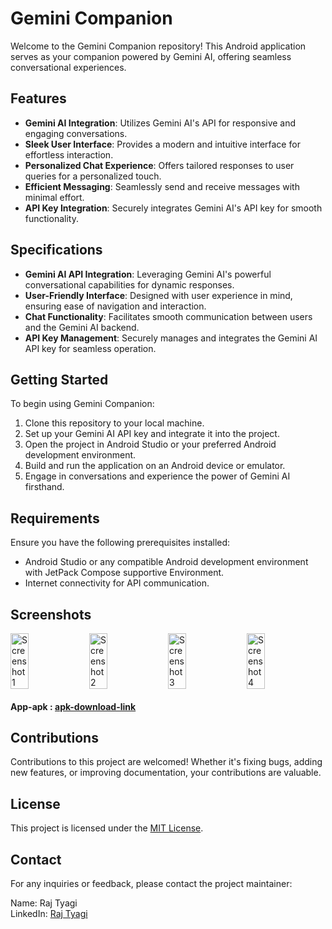 # Gemini Companion

Welcome to the Gemini Companion repository! This Android application serves as your companion powered by Gemini AI, offering seamless conversational experiences.  

## Features

- **Gemini AI Integration**: Utilizes Gemini AI's API for responsive and engaging conversations.
- **Sleek User Interface**: Provides a modern and intuitive interface for effortless interaction.
- **Personalized Chat Experience**: Offers tailored responses to user queries for a personalized touch.
- **Efficient Messaging**: Seamlessly send and receive messages with minimal effort.
- **API Key Integration**: Securely integrates Gemini AI's API key for smooth functionality.

## Specifications

- **Gemini AI API Integration**: Leveraging Gemini AI's powerful conversational capabilities for dynamic responses.
- **User-Friendly Interface**: Designed with user experience in mind, ensuring ease of navigation and interaction.
- **Chat Functionality**: Facilitates smooth communication between users and the Gemini AI backend.
- **API Key Management**: Securely manages and integrates the Gemini AI API key for seamless operation.

## Getting Started

To begin using Gemini Companion:

1. Clone this repository to your local machine.
2. Set up your Gemini AI API key and integrate it into the project.
3. Open the project in Android Studio or your preferred Android development environment.
4. Build and run the application on an Android device or emulator.
5. Engage in conversations and experience the power of Gemini AI firsthand.

## Requirements

Ensure you have the following prerequisites installed:

- Android Studio or any compatible Android development environment with JetPack Compose supportive Environment.
- Internet connectivity for API communication.

## Screenshots
<div style="display:flex;">
    <img src="https://github.com/raj-tyagi/Gemini-Companion/assets/110656539/b51d1051-6c77-4a52-8c3e-3fa91db098d9" alt="Screenshot 1" style="width: 25%; margin-right: 10px;">
    <img src="https://github.com/raj-tyagi/Gemini-Companion/assets/110656539/95854c75-53e8-48ef-a33d-f9e713c095f5" alt="Screenshot 2" style="width: 25%; margin-right: 10px;">
    <img src="https://github.com/raj-tyagi/Gemini-Companion/assets/110656539/aeed3025-4af7-461e-9a5e-50c446a0a154" alt="Screenshot 3" style="width: 25%; margin-right: 10px;">
    <img src="https://github.com/raj-tyagi/Gemini-Companion/assets/110656539/4ec9243d-65cc-448d-9ba9-ccf49f3ebd93" alt="Screenshot 4" style="width: 25%; margin-right: 10px;">
</div>

#### App-apk : [apk-download-link](https://drive.google.com/file/d/1-GzxV6hsFXRFK5dmYyJhOD6EKV3imQla/view?usp=sharing)

## Contributions

Contributions to this project are welcomed! Whether it's fixing bugs, adding new features, or improving documentation, your contributions are valuable.

## License

This project is licensed under the [MIT License](LICENSE).

## Contact

For any inquiries or feedback, please contact the project maintainer:

Name: Raj Tyagi  
LinkedIn: [Raj Tyagi](https://www.linkedin.com/in/raj-tyagi-83765b21b/)


